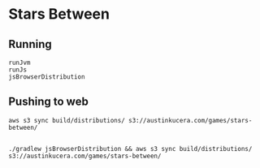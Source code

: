# Stars Between


## Running

```
runJvm
runJs
jsBrowserDistribution
```

## Pushing to web

```
aws s3 sync build/distributions/ s3://austinkucera.com/games/stars-between/


./gradlew jsBrowserDistribution && aws s3 sync build/distributions/ s3://austinkucera.com/games/stars-between/
```